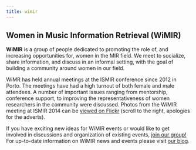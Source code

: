 ```yaml
---
title: wimir
---
```


## Women in Music Information Retrieval (WiMIR)

**WiMIR** is a group of people dedicated to promoting the role of, and
increasing opportunities for, women in the MIR field. We meet to socialize,
share information, and discuss in an informal setting, with the goal of building
a community around women in our field.

WiMR has held annual meetings at the ISMIR conference since 2012 in Porto. The
meetings have had a high turnout of both female and male attendees. A number
of important issues ranging from mentorship, conference support, to improving
the representativeness of women researchers in the community were discussed. Photos
from the WiMIR meeting at ISMIR 2014 can be
[viewed on Flickr](https://www.flickr.com/photos/128836325@N05/15040360393/in/set-72157648898610701/)
(scroll to the right, apologies for the adverts).

If you have exciting new ideas for WiMIR events or would like to get involved
in discussions and organization of existing events,
[join our group!](https://groups.google.com/forum/#!forum/wimir)
For up-to-date information on WiMIR news and events please visit
[our blog](https://wimir.wordpress.com/).